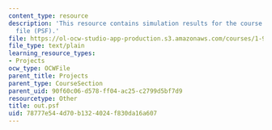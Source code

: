 ```yaml
---
content_type: resource
description: 'This resource contains simulation results for the course projects: Structure
  file (PSF).'
file: https://ol-ocw-studio-app-production.s3.amazonaws.com/courses/1-978-from-nano-to-macro-introduction-to-atomistic-modeling-techniques-january-iap-2007/78777e544d70b1324024f830da16a607_out.psf
file_type: text/plain
learning_resource_types:
- Projects
ocw_type: OCWFile
parent_title: Projects
parent_type: CourseSection
parent_uid: 90f60c06-d578-ff04-ac25-c2799d5bf7d9
resourcetype: Other
title: out.psf
uid: 78777e54-4d70-b132-4024-f830da16a607
---
```


